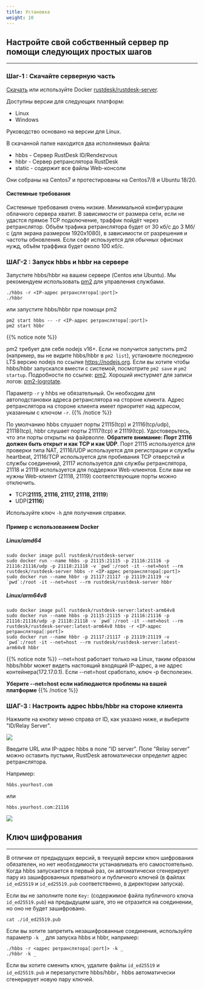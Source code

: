 ```yaml
---
title: Установка
weight: 10
---
```


## Настройте свой собственный сервер пр помощи следующих простых шагов
-----------

### Шаг-1 : Скачайте серверную часть

[Скачать](https://github.com/rustdesk/rustdesk-server/) или используйте Docker [rustdesk/rustdesk-server](https://hub.docker.com/r/rustdesk/rustdesk-server/tags).

Доступны версии для следующих платформ:
  - Linux
  - Windows

Руководство основано на версии для Linux.

В скачанной папке находится два исполняемых файла:
   - hbbs - Сервер RustDesk ID/Rendezvous 
   - hbbr - Сервер ретранслятора RustDesk
   - static - содержит все файлы Web-консоли

Они собраны на Centos7 и протестированы на Centos7/8 и Ubuntu 18/20.

#### Системные требования
Системные требования очень низкие. Минимальной конфигурации облачного сервера хватит. В зависимости от размера сети, если не удастся прямое TCP подключение, траффик пойдёт через ретранслятор. Объём трафика ретранслятора будет от 30 кб/с до 3 Мб/с (для экрана размером 1920х1080), в зависимости от разрешения и частоты обновления. Если софт испоьзуется для обычных офисных нужд, объём траффика будет около 100 кб/с.


### ШАГ-2 : Запуск hbbs и hbbr на сервере

Запустите hbbs/hbbr на вашем сервере (Centos или Ubuntu). Мы рекомендуем использовать [pm2](https://pm2.keymetrics.io/) для управления службами.

```
./hbbs -r <IP-адрес ретранслятора[:port]>
./hbbr
```

или запустите hbbs/hbbr при помощи pm2

```
pm2 start hbbs -- -r <IP-адрес ретранслятора[:port]>
pm2 start hbbr 
```

<a name="demo"></a>
{{% notice note %}}

pm2 требует для себя nodejs v16+. Если не получится запустить pm2 (например, вы не видите hbbs/hbbr в `pm2 list`), установите последнюю LTS версию nodejs по ссылке https://nodejs.org. Если вы хотите чтобы hbbs/hbbr запускался вмести с системой, посмотрите `pm2 save` и `pm2 startup`. Подробности по ссылке: [pm2](https://pm2.keymetrics.io/docs/usage/quick-start/). Хороший инстурмет для записи логов: [pm2-logrotate](https://github.com/keymetrics/pm2-logrotate).

Параметр `-r` у hhbs не обязательный. Он необходим для автоподстановки адреса ретранслятора на стороне клиента. Адрес ретранслятора на стороне клиента имеет приоритет над адресом, указанным с ключом `-r`.
{{% /notice %}}

По умолчанию hbbs слушает порты 21115(tcp) и 21116(tcp/udp), 21118(tcp), hbbr слушает порты 21117(tcp) и 21119(tcp). Удостоверьтесь, что эти порты открыты на файрволле. **Обратите внимание: Порт 21116 должен быть открыт и как TCP и как UDP**. Порт 21115 используется для проверки типа NAT, 21116/UDP используется для регистрации и службы heartbeat, 21116/TCP используется для пробивания TCP отверстий и службы соединений, 21117 используется для службы ретранслятора, 21118 и 21119 используется для поддержки Web-клиентов. Если вам не нужны Web-клиент (21118, 21119) соответствующие порты можно отключить.

- TCP(**21115, 21116, 21117, 21118, 21119**)
- UDP(**21116**)

Используйте ключ `-h` для получения справки.

#### Пример с использованием Docker

##### Linux/amd64
```
sudo docker image pull rustdesk/rustdesk-server
sudo docker run --name hbbs -p 21115:21115 -p 21116:21116 -p 21116:21116/udp -p 21118:21118 -v `pwd`:/root -it --net=host --rm rustdesk/rustdesk-server hbbs -r <IP-адрес ретранслятора[:port]>
sudo docker run --name hbbr -p 21117:21117 -p 21119:21119 -v `pwd`:/root -it --net=host --rm rustdesk/rustdesk-server hbbr 
```

##### Linux/arm64v8
```
sudo docker image pull rustdesk/rustdesk-server:latest-arm64v8
sudo docker run --name hbbs -p 21115:21115 -p 21116:21116 -p 21116:21116/udp -p 21118:21118 -v `pwd`:/root -it --net=host --rm rustdesk/rustdesk-server:latest-arm64v8 hbbs -r <IP-адрес ретранслятора[:port]>
sudo docker run --name hbbr -p 21117:21117 -p 21119:21119 -v `pwd`:/root -it --net=host --rm rustdesk/rustdesk-server:latest-arm64v8 hbbr
```

<a name="net-host"></a>

{{% notice note %}}
--net=host работает только на Linux, таким образом hbbs/hbbr может видеть настоящий входящий IP-адрес, а не адрес контейнера(172.17.0.1).
Если --net=host сработало, ключ -p бесполезен.

**Уберите --net=host если наблюдаются проблемы на вашей платформе**
{{% /notice %}}


### ШАГ-3 : Настроить адрес hbbs/hbbr на стороне клиента

Нажмите на кнопку меню справа от ID, как указано ниже, и выберите "ID/Relay Server".

![](/docs/en/self-host/install/images/server-set-menu.png)

Введите URL или IP-адрес hbbs в поле "ID server". Поле "Relay server" можно оставить пустыми, RustDesk автоматически определит адрес ретранслятора.

Например:

```
hbbs.yourhost.com
```

или

```
hbbs.yourhost.com:21116
```

![](/docs/en/self-host/install/images/server-set-window.png)

## Ключ шифрования
-----------
В отличии от предыдущих версий, в текущей версии ключ шифрования обязателен, но нет необходимости устанавливать его самостоятельно. Когда hbbs запускается в первый раз, он автоматически сгенерирует пару из зашифрованных приватного и публичного ключей (в файлах `id_ed25519` и `id_ed25519.pub` соответственно, в директории запуска).

Если вы не заполните поле `Key:` (содержимое файла публичного ключа `id_ed25519.pub`) на предыдущем шаге, это не отразится на соединении, но оно не будет зашифровано. 

````
cat ./id_ed25519.pub
````

Если вы хотите запретить незашифрованные соединения, используйте параметр `-k _` для запуска hbbs и hbbr, например:
````
./hbbs -r <адрес ретранслятора[:port]> -k _
./hbbr -k _
````

Если вы хотите сменить ключ, удалите файлы `id_ed25519` и `id_ed25519.pub` и перезапустите hbbs/hbbr，hbbs автоматически сгенерирует новую пару ключей.